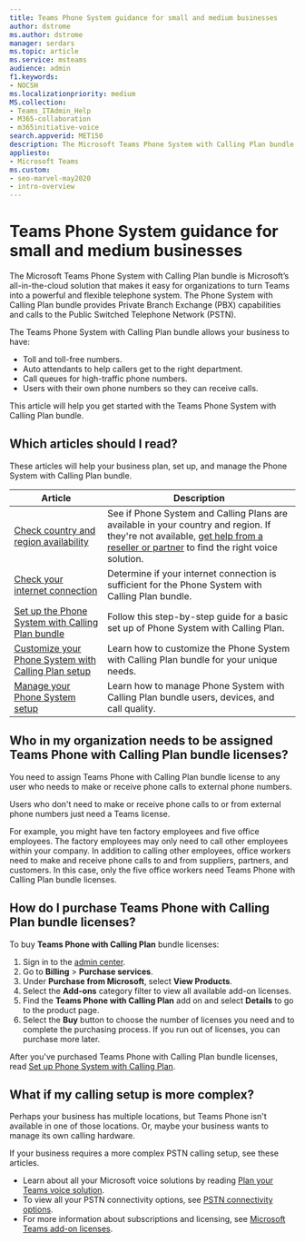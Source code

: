 ```yaml
---
title: Teams Phone System guidance for small and medium businesses
author: dstrome 
ms.author: dstrome
manager: serdars
ms.topic: article
ms.service: msteams
audience: admin
f1.keywords:
- NOCSH
ms.localizationpriority: medium
MS.collection: 
- Teams_ITAdmin_Help
- M365-collaboration
- m365initiative-voice
search.appverid: MET150
description: The Microsoft Teams Phone System with Calling Plan bundle is an inexpensive option for voice calling, enabling small and medium businesses to communicate better.
appliesto: 
- Microsoft Teams
ms.custom:
- seo-marvel-may2020
- intro-overview
---
```


# Teams Phone System guidance for small and medium businesses

The Microsoft Teams Phone System with Calling Plan bundle is Microsoft’s all-in-the-cloud solution that makes it easy for organizations to turn Teams into a powerful and flexible telephone system. The Phone System with Calling Plan bundle provides Private Branch Exchange (PBX) capabilities and calls to the Public Switched Telephone Network (PSTN).

The Teams Phone System with Calling Plan bundle allows your business to have:

- Toll and toll-free numbers.
- Auto attendants to help callers get to the right department.
- Call queues for high-traffic phone numbers.
- Users with their own phone numbers so they can receive calls.

This article will help you get started with the Teams Phone System with Calling Plan bundle.

## Which articles should I read?

These articles will help your business plan, set up, and manage the Phone System with Calling Plan bundle.

| Article | Description |
|---------|-------------|
| [Check country and region availability](../country-and-region-availability-for-audio-conferencing-and-calling-plans/country-and-region-availability-for-audio-conferencing-and-calling-plans.md) | See if Phone System and Calling Plans are available in your country and region. If they're not available, [get help from a reseller or partner](../business-voice/reseller-partner-support.md) to find the right voice solution. |
| [Check your internet connection](../business-voice/get-ready-internet.md) | Determine if your internet connection is sufficient for the Phone System with Calling Plan bundle. |
| [Set up the Phone System with Calling Plan bundle](../business-voice/set-up-overview.md) | Follow this step-by-step guide for a basic set up of Phone System with Calling Plan. |
| [Customize your Phone System with Calling Plan setup](../business-voice/customize-business-voice.md) | Learn how to customize the Phone System with Calling Plan bundle for your unique needs. |
| [Manage your Phone System setup](../business-voice/create-users.md) | Learn how to manage Phone System with Calling Plan bundle users, devices, and call quality. |

## Who in my organization needs to be assigned Teams Phone with Calling Plan bundle licenses?

You need to assign Teams Phone with Calling Plan bundle license to any user who needs to make or receive phone calls to external phone numbers.

Users who don't need to make or receive phone calls to or from external phone numbers just need a Teams license.

For example, you might have ten factory employees and five office employees. The factory employees may only need to call other employees within your company. In addition to calling other employees, office workers need to make and receive phone calls to and from suppliers, partners, and customers. In this case, only the five office workers need Teams Phone with Calling Plan bundle licenses.

## How do I purchase Teams Phone with Calling Plan bundle licenses?

To buy **Teams Phone with Calling Plan** bundle licenses:

1. Sign in to the [admin center](https://admin.microsoft.com/Adminportal/Home#/homepage).
2. Go to **Billing** > **Purchase services**.
3. Under **Purchase from Microsoft**, select **View Products**.
4. Select the **Add-ons** category filter to view all available add-on licenses.
5. Find the **Teams Phone with Calling Plan** add on and select **Details** to go to the product page.
6. Select the **Buy** button to choose the number of licenses you need and to complete the purchasing process. If you run out of licenses, you can purchase more later.

After you've purchased Teams Phone with Calling Plan bundle licenses, read [Set up Phone System with Calling Plan](../business-voice/set-up-overview.md).

## What if my calling setup is more complex?

Perhaps your business has multiple locations, but Teams Phone isn't available in one of those locations. Or, maybe your business wants to manage its own calling hardware.

If your business requires a more complex PSTN calling setup, see these articles.

- Learn about all your Microsoft voice solutions by reading [Plan your Teams voice solution](../cloud-voice-landing-page.md).
- To view all your PSTN connectivity options, see [PSTN connectivity options](../pstn-connectivity.md).
- For more information about subscriptions and licensing, see [Microsoft Teams add-on licenses](../teams-add-on-licensing/microsoft-teams-add-on-licensing.md).
